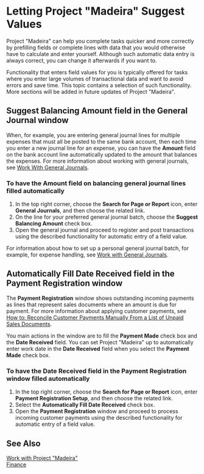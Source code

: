 <properties
	pageTitle="Letting Project “Madeira” Suggest Values | Project “Madeira”"
        description="Describes how to have the system prefill selected fields with values that you would otherwise calculate and fill manually." 
        services="project-madeira" 
        documentationCenter=""
        authors="SorenGP"/>
<tags
    ms.service="project-madeira"
    ms.topic="article"
    ms.devlang="na"
    ms.tgt_pltfrm="na"
    ms.workload="na"
    ms.date="06/10/2016"
    ms.author="SorenGP" />
    
# Letting Project "Madeira" Suggest Values
Project "Madeira" can help you complete tasks quicker and more correctly by prefilling fields or complete lines with data that you would otherwise have to calculate and enter yourself. Although such automatic data entry is always correct, you can change it afterwards if you want to.

Functionality that enters field values for you is typically offered for tasks where you enter large volumes of transactional data and want to avoid errors and save time. This topic contains a selection of such functionality. More sections will be added in future updates of Project "Madeira".

## **Suggest Balancing Amount** field in the **General Journal** window
When, for example, you are entering general journal lines for multiple expenses that must all be posted to the same bank account, then each time you enter a new journal line for an expense, you can have the **Amount** field on the bank account line automatically updated to the amount that balances the expenses. For more information about working with general journals, see [Work With General Journals](ui-work-general-journals.md).

### To have the **Amount** field on balancing general journal lines filled automatically
1. In the top right corner, choose the **Search for Page or Report** icon, enter **General Journals**, and then choose the related link.
2. On the line for your preferred general journal batch, choose the **Suggest Balancing Amount** check box.
3. Open the general journal and proceed to register and post transactions using the described functionality for automatic entry of a field value.       

For information about how to set up a personal general journal batch, for example, for expense handling, see [Work with General Journals](ui-work-general-journals.md). 

## **Automatically Fill Date Received** field in the **Payment Registration** window
The **Payment Registration** window shows outstanding incoming payments as lines that represent sales documents where an amount is due for payment. For more information about applying customer payments, see [How to: Reconcile Customer Payments Manually From a List of Unpaid Sales Documents](receivables-how-reconcile-customer-payments-list-unpaid-sales-documents.md).

You main actions in the window are to fill the **Payment Made** check box and the **Date Received** field. You can set Project "Madeira" up to automatically enter work date in the **Date Received** field when you select the **Payment Made** check box. 

### To have the **Date Received** field in the **Payment Registration** window filled automatically
1. In the top right corner, choose the **Search for Page or Report** icon, enter **Payment Registration Setup**, and then choose the related link.
2. Select the **Automatically Fill Date Received** check box.
3. Open the **Payment Registration** window and proceed to process incoming customer payments using the described functionality for automatic entry of a field value. 

## See Also
[Work with Project "Madeira"](ui-work-product.md)  
[Finance](Finance.md) 
